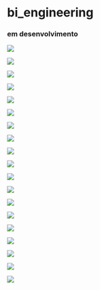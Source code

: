 # bi_engineering

### em desenvolvimento

![](my_images/pj1.jpg)

![](my_images/pj2.jpg)

![](my_images/pj3.jpg)

![](my_images/pj4.jpg)

![](my_images/pj5.jpg)

![](my_images/pj6.jpg)

![](my_images/pj7.jpg)

![](my_images/pj8.jpg)

![](my_images/pj9.jpg)

![](my_images/pj10.jpg)

![](my_images/pj11.jpg)

![](my_images/pj12.jpg)

![](my_images/pj13.jpg)

![](my_images/pj14.jpg)

![](my_images/pj15.jpg)

![](my_images/pj16.jpg)

![](my_images/pj17.jpg)

![](my_images/pj18.jpg)

![](my_images/pj19.jpg)

